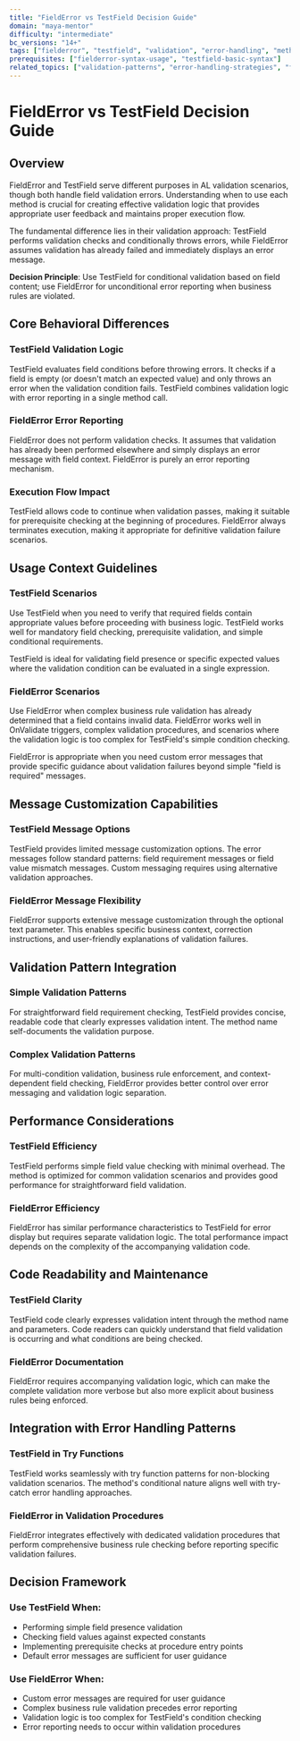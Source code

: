 ```yaml
---
title: "FieldError vs TestField Decision Guide"
domain: "maya-mentor"  
difficulty: "intermediate"
bc_versions: "14+"
tags: ["fielderror", "testfield", "validation", "error-handling", "method-comparison", "decision-making", "field-validation"]
prerequisites: ["fielderror-syntax-usage", "testfield-basic-syntax"]
related_topics: ["validation-patterns", "error-handling-strategies", "field-validation"]
---
```

# FieldError vs TestField Decision Guide

## Overview

FieldError and TestField serve different purposes in AL validation scenarios, though both handle field validation errors. Understanding when to use each method is crucial for creating effective validation logic that provides appropriate user feedback and maintains proper execution flow.

The fundamental difference lies in their validation approach: TestField performs validation checks and conditionally throws errors, while FieldError assumes validation has already failed and immediately displays an error message.

**Decision Principle**: Use TestField for conditional validation based on field content; use FieldError for unconditional error reporting when business rules are violated.

## Core Behavioral Differences

### TestField Validation Logic
TestField evaluates field conditions before throwing errors. It checks if a field is empty (or doesn't match an expected value) and only throws an error when the validation condition fails. TestField combines validation logic with error reporting in a single method call.

### FieldError Error Reporting
FieldError does not perform validation checks. It assumes that validation has already been performed elsewhere and simply displays an error message with field context. FieldError is purely an error reporting mechanism.

### Execution Flow Impact
TestField allows code to continue when validation passes, making it suitable for prerequisite checking at the beginning of procedures. FieldError always terminates execution, making it appropriate for definitive validation failure scenarios.

## Usage Context Guidelines

### TestField Scenarios
Use TestField when you need to verify that required fields contain appropriate values before proceeding with business logic. TestField works well for mandatory field checking, prerequisite validation, and simple conditional requirements.

TestField is ideal for validating field presence or specific expected values where the validation condition can be evaluated in a single expression.

### FieldError Scenarios  
Use FieldError when complex business rule validation has already determined that a field contains invalid data. FieldError works well in OnValidate triggers, complex validation procedures, and scenarios where the validation logic is too complex for TestField's simple condition checking.

FieldError is appropriate when you need custom error messages that provide specific guidance about validation failures beyond simple "field is required" messages.

## Message Customization Capabilities

### TestField Message Options
TestField provides limited message customization options. The error messages follow standard patterns: field requirement messages or field value mismatch messages. Custom messaging requires using alternative validation approaches.

### FieldError Message Flexibility
FieldError supports extensive message customization through the optional text parameter. This enables specific business context, correction instructions, and user-friendly explanations of validation failures.

## Validation Pattern Integration

### Simple Validation Patterns
For straightforward field requirement checking, TestField provides concise, readable code that clearly expresses validation intent. The method name self-documents the validation purpose.

### Complex Validation Patterns
For multi-condition validation, business rule enforcement, and context-dependent field checking, FieldError provides better control over error messaging and validation logic separation.

## Performance Considerations

### TestField Efficiency
TestField performs simple field value checking with minimal overhead. The method is optimized for common validation scenarios and provides good performance for straightforward field validation.

### FieldError Efficiency
FieldError has similar performance characteristics to TestField for error display but requires separate validation logic. The total performance impact depends on the complexity of the accompanying validation code.

## Code Readability and Maintenance

### TestField Clarity
TestField code clearly expresses validation intent through the method name and parameters. Code readers can quickly understand that field validation is occurring and what conditions are being checked.

### FieldError Documentation
FieldError requires accompanying validation logic, which can make the complete validation more verbose but also more explicit about business rules being enforced.

## Integration with Error Handling Patterns

### TestField in Try Functions
TestField works seamlessly with try function patterns for non-blocking validation scenarios. The method's conditional nature aligns well with try-catch error handling approaches.

### FieldError in Validation Procedures
FieldError integrates effectively with dedicated validation procedures that perform comprehensive business rule checking before reporting specific validation failures.

## Decision Framework

### Use TestField When:
- Performing simple field presence validation
- Checking field values against expected constants
- Implementing prerequisite checks at procedure entry points
- Default error messages are sufficient for user guidance

### Use FieldError When:
- Custom error messages are required for user guidance
- Complex business rule validation precedes error reporting
- Validation logic is too complex for TestField's condition checking
- Error reporting needs to occur within validation procedures

